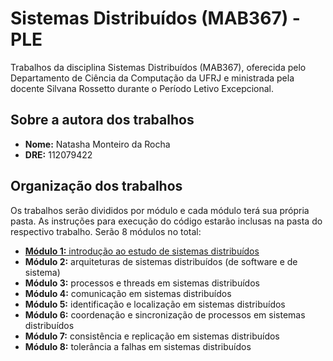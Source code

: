 # Sistemas Distribuídos (MAB367) - PLE

Trabalhos da disciplina Sistemas Distribuídos (MAB367), oferecida pelo Departamento de Ciência da Computação da UFRJ e ministrada pela docente Silvana Rossetto durante o Período Letivo Excepcional.

## Sobre a autora dos trabalhos

- **Nome:** Natasha Monteiro da Rocha
- **DRE:** 112079422

## Organização dos trabalhos

Os trabalhos serão divididos por módulo e cada módulo terá sua própria pasta. As instruções para execução do código estarão inclusas na pasta do respectivo trabalho. Serão 8 módulos no total:

- [**Módulo 1:** introdução ao estudo de sistemas distribuídos](/modulo-1/)
- **Módulo 2:** arquiteturas de sistemas distribuídos (de software e de sistema)
- **Módulo 3:** processos e threads em sistemas distribuídos
- **Módulo 4:** comunicação em sistemas distribuídos
- **Módulo 5:** identificação e localização em sistemas distribuídos
- **Módulo 6:** coordenação e sincronização de processos em sistemas distribuídos
- **Módulo 7:** consistência e replicação em sistemas distribuídos
- **Módulo 8:** tolerância a falhas em sistemas distribuídos